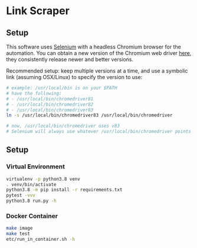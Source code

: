 # Link Scraper

## Setup
This software uses [Selenium]() with a headless Chromium browser for the automation.
You can obtain a new version of the Chromium web driver [here](https://chromedriver.chromium.org/downloads), they consistently release newer and better versions.

Recommended setup: keep multiple versions at a time, and use a symbolic link (assuming OSX/Linux) to specify the version to use:
```bash
# example: /usr/local/bin is on your $PATH
# have the following:
# - /usr/local/bin/chromedriver81
# - /usr/local/bin/chromedriver82
# - /usr/local/bin/chromedriver83
ln -s /usr/local/bin/chromedriver83 /usr/local/bin/chromedriver

# now, /usr/local/bin/chromedriver uses v83
# Selenium will always use whatever /usr/local/bin/chromedriver points to.
```

## Setup

### Virtual Environment
```bash
virtualenv -p python3.8 venv
. venv/bin/activate
python3.8 -m pip install -r requirements.txt
pytest -vvv
python3.8 run.py -h
```

### Docker Container
```bash
make image
make test
etc/run_in_container.sh -h
```
